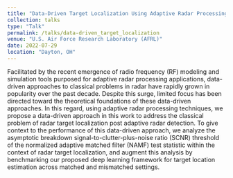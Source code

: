 ```yaml
---
title: "Data-Driven Target Localization Using Adaptive Radar Processing and Convolutional Neural Networks"
collection: talks
type: "Talk"
permalink: /talks/data-driven_target_localization
venue: "U.S. Air Force Research Laboratory (AFRL)"
date: 2022-07-29
location: "Dayton, OH"
---
```


Facilitated by the recent emergence of radio frequency (RF) modeling and simulation tools purposed for adaptive radar processing applications, data-driven approaches to classical problems in radar have rapidly grown in popularity over the past decade. Despite this surge, limited focus has been directed toward the theoretical foundations of these data-driven approaches. In this regard, using adaptive radar processing techniques, we propose a data-driven approach in this work to address the classical problem of radar target localization post adaptive radar detection. To give context to the performance of this data-driven approach, we analyze the asymptotic breakdown signal-to-clutter-plus-noise ratio (SCNR) threshold of the normalized adaptive matched filter (NAMF) test statistic within the context of radar target localization, and augment this analysis by benchmarking our proposed deep learning framework for target location estimation across matched and mismatched settings.
